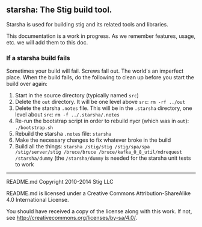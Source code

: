 ## starsha: The Stig build tool.

Starsha is used for building stig and its related tools and libraries.

This documentation is a work in progress. As we remember features, usage, etc. we will add them to this doc.

### If a starsha build fails

Sometimes your build will fail. Screws fall out. The world's an imperfect place. When the build fails, do the following to clean up before you start the build over again:

1. Start in the source directory (typically named `src`)
1. Delete the `out` directory. It will be one level above `src`: `rm -rf ../out`
1. Delete the starsha `.notes` file. This will be in the `.starsha` directory, one level about `src`: `rm -f ../.starsha/.notes`
1. Re-run the bootstrap script in order to rebuild nycr (which was in `out`): `./bootstrap.sh`
1. Rebuild the starsha `.notes` file: `starsha`
1. Make the necessary changes to fix whatever broke in the build
1. Build all the things: `starsha /stig/stig /stig/spa/spa /stig/server/stig /bruce/bruce /bruce/kafka_0_8_util/mdrequest /starsha/dummy` (the `/starsha/dummy` is needed for the starsha unit tests to work

-----

README.md Copyright 2010-2014 Stig LLC

README.md is licensed under a Creative Commons Attribution-ShareAlike 4.0 International License.

You should have received a copy of the license along with this work. If not, see <http://creativecommons.org/licenses/by-sa/4.0/>.
